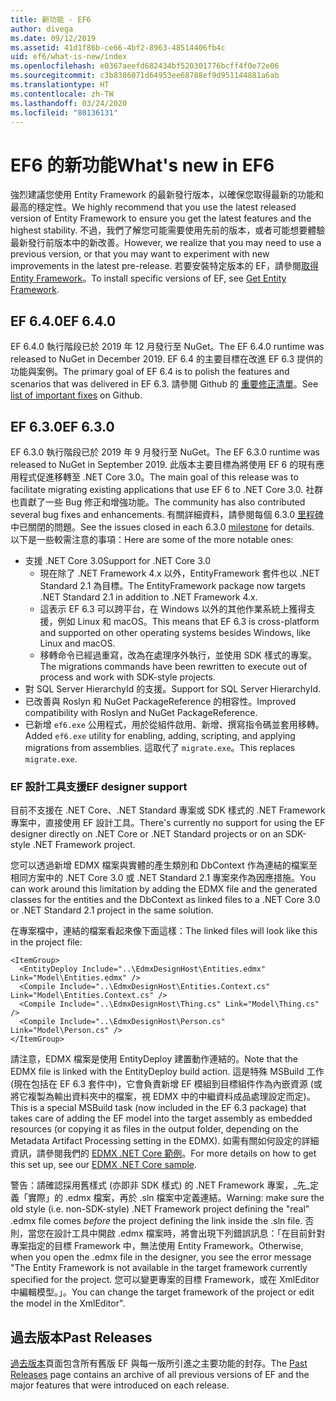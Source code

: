 ```yaml
---
title: 新功能 - EF6
author: divega
ms.date: 09/12/2019
ms.assetid: 41d1f86b-ce66-4bf2-8963-48514406fb4c
uid: ef6/what-is-new/index
ms.openlocfilehash: e0367aeefd682434bf520301776bcff4f0e72e06
ms.sourcegitcommit: c3b8386071d64953ee68788ef9d951144881a6ab
ms.translationtype: HT
ms.contentlocale: zh-TW
ms.lasthandoff: 03/24/2020
ms.locfileid: "80136131"
---
```

# <a name="whats-new-in-ef6"></a><span data-ttu-id="d372a-102">EF6 的新功能</span><span class="sxs-lookup"><span data-stu-id="d372a-102">What's new in EF6</span></span>

<span data-ttu-id="d372a-103">強烈建議您使用 Entity Framework 的最新發行版本，以確保您取得最新的功能和最高的穩定性。</span><span class="sxs-lookup"><span data-stu-id="d372a-103">We highly recommend that you use the latest released version of Entity Framework to ensure you get the latest features and the highest stability.</span></span>
<span data-ttu-id="d372a-104">不過，我們了解您可能需要使用先前的版本，或者可能想要體驗最新發行前版本中的新改善。</span><span class="sxs-lookup"><span data-stu-id="d372a-104">However, we realize that you may need to use a previous version, or that you may want to experiment with new improvements in the latest pre-release.</span></span>
<span data-ttu-id="d372a-105">若要安裝特定版本的 EF，請參閱[取得 Entity Framework](~/ef6/fundamentals/install.md)。</span><span class="sxs-lookup"><span data-stu-id="d372a-105">To install specific versions of EF, see [Get Entity Framework](~/ef6/fundamentals/install.md).</span></span>

## <a name="ef-640"></a><span data-ttu-id="d372a-106">EF 6.4.0</span><span class="sxs-lookup"><span data-stu-id="d372a-106">EF 6.4.0</span></span>

<span data-ttu-id="d372a-107">EF 6.4.0 執行階段已於 2019 年 12 月發行至 NuGet。</span><span class="sxs-lookup"><span data-stu-id="d372a-107">The EF 6.4.0 runtime was released to NuGet in December  2019.</span></span> <span data-ttu-id="d372a-108">EF 6.4 的主要目標在改進 EF 6.3 提供的功能與案例。</span><span class="sxs-lookup"><span data-stu-id="d372a-108">The primary goal of EF 6.4 is to polish the features and scenarios that was delivered in EF 6.3.</span></span> <span data-ttu-id="d372a-109">請參閱 Github 的 [重要修正清單](https://github.com/dotnet/ef6/milestone/14?closed=1)。</span><span class="sxs-lookup"><span data-stu-id="d372a-109">See [list of important fixes](https://github.com/dotnet/ef6/milestone/14?closed=1) on Github.</span></span>

## <a name="ef-630"></a><span data-ttu-id="d372a-110">EF 6.3.0</span><span class="sxs-lookup"><span data-stu-id="d372a-110">EF 6.3.0</span></span>

<span data-ttu-id="d372a-111">EF 6.3.0 執行階段已於 2019 年 9 月發行至 NuGet。</span><span class="sxs-lookup"><span data-stu-id="d372a-111">The EF 6.3.0 runtime was released to NuGet in September 2019.</span></span> <span data-ttu-id="d372a-112">此版本主要目標為將使用 EF 6 的現有應用程式促進移轉至 .NET Core 3.0。</span><span class="sxs-lookup"><span data-stu-id="d372a-112">The main goal of this release was to facilitate migrating existing applications that use EF 6 to .NET Core 3.0.</span></span> <span data-ttu-id="d372a-113">社群也貢獻了一些 Bug 修正和增強功能。</span><span class="sxs-lookup"><span data-stu-id="d372a-113">The community has also contributed several bug fixes and enhancements.</span></span> <span data-ttu-id="d372a-114">有關詳細資料，請參閱每個 6.3.0 [里程碑](https://github.com/aspnet/EntityFramework6/milestones?state=closed)中已關閉的問題。</span><span class="sxs-lookup"><span data-stu-id="d372a-114">See the issues closed in each 6.3.0 [milestone](https://github.com/aspnet/EntityFramework6/milestones?state=closed) for details.</span></span> <span data-ttu-id="d372a-115">以下是一些較需注意的事項：</span><span class="sxs-lookup"><span data-stu-id="d372a-115">Here are some of the more notable ones:</span></span>

- <span data-ttu-id="d372a-116">支援 .NET Core 3.0</span><span class="sxs-lookup"><span data-stu-id="d372a-116">Support for .NET Core 3.0</span></span>
  - <span data-ttu-id="d372a-117">現在除了 .NET Framework 4.x 以外，EntityFramework 套件也以 .NET Standard 2.1 為目標。</span><span class="sxs-lookup"><span data-stu-id="d372a-117">The EntityFramework package now targets .NET Standard 2.1 in addition to .NET Framework 4.x.</span></span>
  - <span data-ttu-id="d372a-118">這表示 EF 6.3 可以跨平台，在 Windows 以外的其他作業系統上獲得支援，例如 Linux 和 macOS。</span><span class="sxs-lookup"><span data-stu-id="d372a-118">This means that EF 6.3 is cross-platform and supported on other operating systems besides Windows, like Linux and macOS.</span></span>
  - <span data-ttu-id="d372a-119">移轉命令已經過重寫，改為在處理序外執行，並使用 SDK 樣式的專案。</span><span class="sxs-lookup"><span data-stu-id="d372a-119">The migrations commands have been rewritten to execute out of process and work with SDK-style projects.</span></span>
- <span data-ttu-id="d372a-120">對 SQL Server HierarchyId 的支援。</span><span class="sxs-lookup"><span data-stu-id="d372a-120">Support for SQL Server HierarchyId.</span></span>
- <span data-ttu-id="d372a-121">已改善與 Roslyn 和 NuGet PackageReference 的相容性。</span><span class="sxs-lookup"><span data-stu-id="d372a-121">Improved compatibility with Roslyn and NuGet PackageReference.</span></span>
- <span data-ttu-id="d372a-122">已新增 `ef6.exe` 公用程式，用於從組件啟用、新增、撰寫指令碼並套用移轉。</span><span class="sxs-lookup"><span data-stu-id="d372a-122">Added `ef6.exe` utility for enabling, adding, scripting, and applying migrations from assemblies.</span></span> <span data-ttu-id="d372a-123">這取代了 `migrate.exe`。</span><span class="sxs-lookup"><span data-stu-id="d372a-123">This replaces `migrate.exe`.</span></span>

### <a name="ef-designer-support"></a><span data-ttu-id="d372a-124">EF 設計工具支援</span><span class="sxs-lookup"><span data-stu-id="d372a-124">EF designer support</span></span>

<span data-ttu-id="d372a-125">目前不支援在 .NET Core、.NET Standard 專案或 SDK 樣式的 .NET Framework 專案中，直接使用 EF 設計工具。</span><span class="sxs-lookup"><span data-stu-id="d372a-125">There's currently no support for using the EF designer directly on .NET Core or .NET Standard projects or on an SDK-style .NET Framework project.</span></span> 

<span data-ttu-id="d372a-126">您可以透過新增 EDMX 檔案與實體的產生類別和 DbContext 作為連結的檔案至相同方案中的 .NET Core 3.0 或 .NET Standard 2.1 專案來作為因應措施。</span><span class="sxs-lookup"><span data-stu-id="d372a-126">You can work around this limitation by adding the EDMX file and the generated classes for the entities and the DbContext as linked files to a .NET Core 3.0 or .NET Standard 2.1 project in the same solution.</span></span>

<span data-ttu-id="d372a-127">在專案檔中，連結的檔案看起來像下面這樣：</span><span class="sxs-lookup"><span data-stu-id="d372a-127">The linked files will look like this in the project file:</span></span>

``` csproj 
<ItemGroup>
  <EntityDeploy Include="..\EdmxDesignHost\Entities.edmx" Link="Model\Entities.edmx" />
  <Compile Include="..\EdmxDesignHost\Entities.Context.cs" Link="Model\Entities.Context.cs" />
  <Compile Include="..\EdmxDesignHost\Thing.cs" Link="Model\Thing.cs" />
  <Compile Include="..\EdmxDesignHost\Person.cs" Link="Model\Person.cs" />
</ItemGroup>
```

<span data-ttu-id="d372a-128">請注意，EDMX 檔案是使用 EntityDeploy 建置動作連結的。</span><span class="sxs-lookup"><span data-stu-id="d372a-128">Note that the EDMX file is linked with the EntityDeploy build action.</span></span> <span data-ttu-id="d372a-129">這是特殊 MSBuild 工作 (現在包括在 EF 6.3 套件中)，它會負責新增 EF 模組到目標組件作為內嵌資源 (或將它複製為輸出資料夾中的檔案，視 EDMX 中的中繼資料成品處理設定而定)。</span><span class="sxs-lookup"><span data-stu-id="d372a-129">This is a special MSBuild task (now included in the EF 6.3 package) that takes care of adding the EF model into the target assembly as embedded resources (or copying it as files in the output folder, depending on the Metadata Artifact Processing setting in the EDMX).</span></span> <span data-ttu-id="d372a-130">如需有關如何設定的詳細資訊，請參閱我們的 [EDMX .NET Core 範例](https://aka.ms/EdmxDotNetCoreSample)。</span><span class="sxs-lookup"><span data-stu-id="d372a-130">For more details on how to get this set up, see our [EDMX .NET Core sample](https://aka.ms/EdmxDotNetCoreSample).</span></span>

<span data-ttu-id="d372a-131">警告：請確認採用舊樣式 (亦即非 SDK 樣式) 的 .NET Framework 專案，_先_定義「實際」的 .edmx 檔案，再於 .sln 檔案中定義連結。</span><span class="sxs-lookup"><span data-stu-id="d372a-131">Warning: make sure the old style (i.e. non-SDK-style) .NET Framework project defining the "real" .edmx file comes _before_ the project defining the link inside the .sln file.</span></span> <span data-ttu-id="d372a-132">否則，當您在設計工具中開啟 .edmx 檔案時，將會出現下列錯誤訊息：「在目前針對專案指定的目標 Framework 中，無法使用 Entity Framework。</span><span class="sxs-lookup"><span data-stu-id="d372a-132">Otherwise, when you open the .edmx file in the designer, you see the error message "The Entity Framework is not available in the target framework currently specified for the project.</span></span> <span data-ttu-id="d372a-133">您可以變更專案的目標 Framework，或在 XmlEditor 中編輯模型。」。</span><span class="sxs-lookup"><span data-stu-id="d372a-133">You can change the target framework of the project or edit the model in the XmlEditor".</span></span>

## <a name="past-releases"></a><span data-ttu-id="d372a-134">過去版本</span><span class="sxs-lookup"><span data-stu-id="d372a-134">Past Releases</span></span>

<span data-ttu-id="d372a-135">[過去版本](past-releases.md)頁面包含所有舊版 EF 與每一版所引進之主要功能的封存。</span><span class="sxs-lookup"><span data-stu-id="d372a-135">The [Past Releases](past-releases.md) page contains an archive of all previous versions of EF and the major features that were introduced on each release.</span></span>
